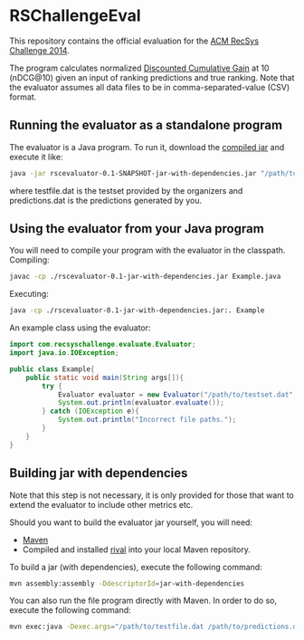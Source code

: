 RSChallengeEval
===============
This repository contains the official evaluation for the [ACM RecSys Challenge 2014](http://www.recsyschallenge.com "RecSysChallenge").

The program calculates normalized [Discounted Cumulative Gain](http://recsyswiki.com/wiki/Discounted_Cumulative_Gain "DCG") at 10 (nDCG@10) given an input of ranking predictions and true ranking.
Note that the evaluator assumes all data files to be in comma-separated-value (CSV) format.

Running the evaluator as a standalone program
------------------
The evaluator is a Java program. To run it, download the [compiled jar](https://github.com/recsyschallenge/RSChallengeEval/releases/download/v0.1/rscevaluator-0.1-jar-with-dependencies.jar) and execute it like:
```bash
java -jar rscevaluator-0.1-SNAPSHOT-jar-with-dependencies.jar "/path/to/testfile.dat" "/path/to/predictions.dat"
```
where testfile.dat is the testset provided by the organizers and predictions.dat is the predictions generated by you.

Using the evaluator from your Java program
---------------------------------------
You will need to compile your program with the evaluator in the classpath.
Compiling:
```bash
javac -cp ./rscevaluator-0.1-jar-with-dependencies.jar Example.java
```
Executing:
```bash
java -cp ./rscevaluator-0.1-jar-with-dependencies.jar:. Example
```

An example class using the evaluator:
```Java
import com.recsyschallenge.evaluate.Evaluator;
import java.io.IOException;

public class Example{
	public static void main(String args[]){
		try {
			Evaluator evaluator = new Evaluator("/path/to/testset.dat", "/path/to/predictions.dat");
			System.out.println(evaluator.evaluate());
		} catch (IOException e){
			System.out.println("Incorrect file paths.");
		}
	}
}
```

Building jar with dependencies
------------------------------
Note that this step is not necessary, it is only provided for those that want to extend the evaluator to include other metrics etc.


Should you want to build the evaluator jar yourself, you will need:
- [Maven](http://maven.apache.org/)
- Compiled and installed [rival](http://rival.recommenders.net) into your local Maven repository.

To build a jar (with dependencies), execute the following command:
```bash
mvn assembly:assembly -DdescriptorId=jar-with-dependencies
```
You can also run the file program directly with Maven. In order to do so, execute the following command:
```bash
mvn exec:java -Dexec.args="/path/to/testfile.dat /path/to/predictions.dat"
```
